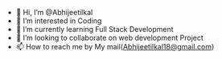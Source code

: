 - 👋 Hi, I’m @Abhijeetilkal
- 👀 I’m interested in Coding
- 🌱 I’m currently learning Full Stack Development
- 💞️ I’m looking to collaborate on web development Project
- 📫 How to reach me by My mail(Abhijeetilkal18@gmail.com)

<!---
Abhijeetilkal/Abhijeetilkal is a ✨ special ✨ repository because its `README.md` (this file) appears on your GitHub profile.
You can click the Preview link to take a look at your changes.
--->
